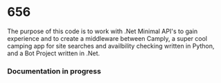 # 656

The purpose of this code is to work with .Net Minimal API's to gain experience and to create a middleware between Camply, a super cool camping app for site searches and availbility checking written in Python, and a Bot Project written in .Net.

### Documentation in progress